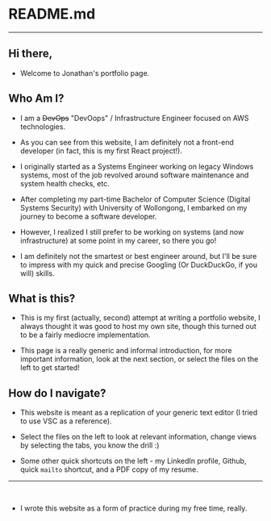 # README.md

---

## Hi there,
-  Welcome to Jonathan's portfolio page.

## Who Am I?
- I am a ~~DevOps~~ "DevOops" / Infrastructure Engineer focused on AWS technologies.

- As you can see from this website, I am definitely not a front-end developer (in fact, this is my first React project!).

- I originally started as a Systems Engineer working on legacy Windows systems, most of the job revolved around software maintenance and system health checks, etc.

- After completing my part-time Bachelor of Computer Science (Digital Systems Security) with University of Wollongong, I embarked on my journey to become a software developer.

- However, I realized I still prefer to be working on systems (and now infrastructure) at some point in my career, so there you go! 

- I am definitely not the smartest or best engineer around, but I'll be sure to impress with my quick and precise Googling (Or DuckDuckGo, if you will) skills.

## What is this?
- This is my first (actually, second) attempt at writing a portfolio website, I always thought it was good to host my own site, though this turned out to be a fairly mediocre implementation.

- This page is a really generic and informal introduction, for more important information, look at the next section, or select the files on the left to get started!

## How do I navigate?
- This website is meant as a replication of your generic text editor (I tried to use VSC as a reference).

- Select the files on the left to look at relevant information, change views by selecting the tabs, you know the drill :)

- Some other quick shortcuts on the left - my LinkedIn profile, Github, quick `mailto` shortcut, and a PDF copy of my resume.
---
&nbsp;

- I wrote this website as a form of practice during my free time, really.